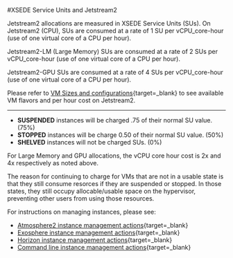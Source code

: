 #XSEDE Service Units and Jetstream2

Jetstream2 allocations are measured in XSEDE Service Units (SUs). On Jetstream2 (CPU), SUs are consumed at a rate of 1 SU per vCPU_core-hour (use of one virtual core of a CPU per hour).

Jetstream2-LM (Large Memory) SUs are consumed at a rate of 2 SUs per vCPU_core-hour (use of one virtual core of a CPU per hour).

Jetstream2-GPU SUs are consumed at a rate of 4 SUs per vCPU_core-hour (use of one virtual core of a CPU per hour).

Please refer to [VM Sizes and configurations](../general/vmsizes.md){target=_blank} to see available VM flavors and per hour cost on Jetstream2.

---

* **SUSPENDED** instances will be charged .75 of their normal SU value. (75%)
* **STOPPED** instances will be charge 0.50 of their normal SU value. (50%)
* **SHELVED** instances will not be charged SUs. (0%)

For Large Memory and GPU allocations, the vCPU core hour cost is 2x and 4x respectively as noted above.

The reason for continuing to charge for VMs that are not in a usable state is that they still consume resorces if they are suspended or stopped. In those states, they still occupy allocable/usable space on the hypervisor, preventing other users from using those resources.

For instructions on managing instances, please see:

* [Atmosphere2 instance management actions](../ui/atmo/manage.md){target=_blank}
* [Exosphere instance management actions](../ui/exo/manage.md){target=_blank}
* [Horizon instance management actions](../ui/horizon/manage.md){target=_blank}
* [Command line instance management actions](../ui/cli/manage.md){target=_blank}
